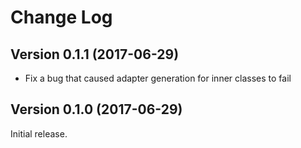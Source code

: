 Change Log
===

Version 0.1.1 (2017-06-29)
---
* Fix a bug that caused adapter generation for inner classes to fail

Version 0.1.0 (2017-06-29)
---
Initial release.
